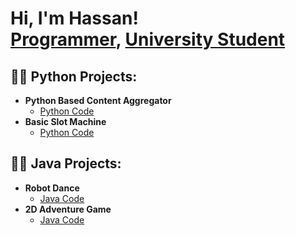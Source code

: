 <h1>Hi, I'm Hassan! <br/><a href="https://github.com/MHSARS">Programmer</a>, <a href="www.linkedin.com/in/muhammad-hassan-siddique-33907a320">University Student</a>
  
<h2>👨‍💻 Python Projects:</h2>

- <b>Python Based Content Aggregator</b>
  - [Python Code](https://github.com/MHSARS/Python-Based-Content-Aggregator)
- <b>Basic Slot Machine</b>
  - [Python Code](https://github.com/MHSARS/Basic-Slot-Machine) 

<h2>👨‍💻 Java Projects:</h2>

- <b>Robot Dance</b>
  - [Java Code](https://github.com/MHSARS/Robot-Dance)
- <b>2D Adventure Game</b>
  - [Java Code](https://github.com/MHSARS/2D-Adventrue-Game)


[linkedin]: https://linkedin.com/in/joshmadakor
